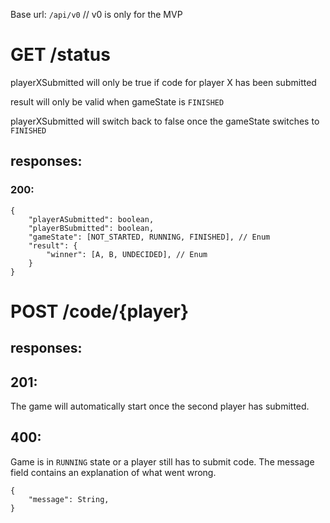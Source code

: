 Base url: `/api/v0` // v0 is only for the MVP

# GET /status

playerXSubmitted will only be true if code for player X has been submitted

result will only be valid when gameState is `FINISHED`

playerXSubmitted will switch back to false once the gameState switches to `FINISHED`

## responses:
### 200:
```
{
    "playerASubmitted": boolean,
    "playerBSubmitted": boolean,
    "gameState": [NOT_STARTED, RUNNING, FINISHED], // Enum
    "result": {
        "winner": [A, B, UNDECIDED], // Enum
    }
}
```

# POST /code/{player}

## responses:
## 201:
The game will automatically start once the second player has submitted.

## 400:
Game is in `RUNNING` state or a player still has to submit code.
The message field contains an explanation of what went wrong.
```
{
    "message": String,
}
```


